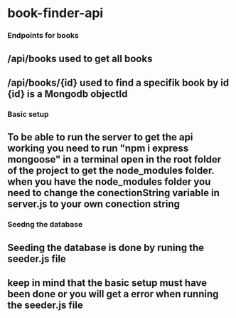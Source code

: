 # book-finder-api
### Endpoints for books
## /api/books used to get all books

## /api/books/{id} used to find a specifik book by id {id} is a Mongodb objectId

### Basic setup
## To be able to run the server to get the api working you need to run "npm i express mongoose" in a terminal open in the root folder of the project to get the node_modules folder. when you have the node_modules folder you need to change the conectionString variable in server.js to your own conection string

### Seedng the database
## Seeding the database is done by runing the seeder.js file
## keep in mind that the basic setup must have been done or you will get a error when running the seeder.js file
